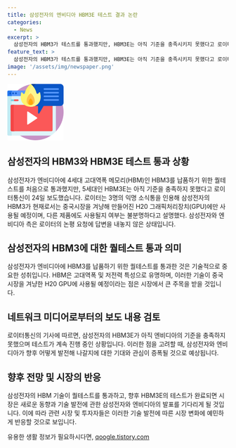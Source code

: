 ```yaml
---
title: 삼성전자의 엔비디아 HBM3E 테스트 결과 논란
categories:
  - News
excerpt: >
  삼성전자의 HBM3가 테스트를 통과했지만, HBM3E는 아직 기준을 충족시키지 못했다고 로이터통신이 보도했습니다. HBM3는 중국시장을 겨냥한 GPU에 사용될 예정이며, 다른 제품에는 불분명한 상황입니다. 또한, HBM3E는 아직 엔비디아의 기준을 충족시키지 못하고 있는 상황이라고 전해졌습니다. 엔비디아와 삼성전자 측은 아직 논평을 내놓지 않고 있습니다. (총 149자)
feature_text: >
  삼성전자의 HBM3가 테스트를 통과했지만, HBM3E는 아직 기준을 충족시키지 못했다고 로이터통신이 보도했습니다. HBM3는 중국시장을 겨냥한 GPU에 사용될 예정이며, 다른 제품에는 불분명한 상황입니다. 또한, HBM3E는 아직 엔비디아의 기준을 충족시키지 못하고 있는 상황이라고 전해졌습니다. 엔비디아와 삼성전자 측은 아직 논평을 내놓지 않고 있습니다. (총 149자)
image: '/assets/img/newspaper.png'
---
```


<p><img src="/assets/img/news.png" alt="rentncar 속보" /></p>

<p><H2>삼성전자의 HBM3와 HBM3E 테스트 통과 상황</H2></p>

<p data-ke-size="size16">삼성전자가 엔비디아에 4세대 고대역폭 메모리(HBM)인 HBM3를 납품하기 위한 퀄테스트를 처음으로 통과했지만, 5세대인 HBM3E는 아직 기준을 충족하지 못했다고 로이터통신이 24일 보도했습니다. 로이터는 3명의 익명 소식통을 인용해 삼성전자의 HBM3가 현재로서는 중국시장을 겨냥해 만들어진 H20 그래픽처리장치(GPU)에만 사용될 예정이며, 다른 제품에도 사용될지 여부는 불분명하다고 설명했다. 삼성전자와 엔비디아 측은 로이터의 논평 요청에 답변을 내놓지 않은 상태입니다.</p>

<p><H2>삼성전자의 HBM3에 대한 퀄테스트 통과 의미</H2></p>

<p data-ke-size="size16">삼성전자가 엔비디아에 HBM3를 납품하기 위한 퀄테스트를 통과한 것은 기술적으로 중요한 성취입니다. HBM은 고대역폭 및 저전력 특성으로 유명하며, 이러한 기술이 중국시장을 겨냥한 H20 GPU에 사용될 예정이라는 점은 시장에서 큰 주목을 받을 것입니다.</p>

<p><H2>네트워크 미디어로부터의 보도 내용 검토</H2></p>

<p data-ke-size="size16">로이터통신의 기사에 따르면, 삼성전자의 HBM3E가 아직 엔비디아의 기준을 충족하지 못했으며 테스트가 계속 진행 중인 상황입니다. 이러한 점을 고려할 때, 삼성전자와 엔비디아가 향후 어떻게 발전해 나갈지에 대한 기대와 관심이 증폭될 것으로 예상됩니다.</p>

<p><H2>향후 전망 및 시장의 반응</H2></p>

<p data-ke-size="size16">삼성전자의 HBM 기술이 퀄테스트를 통과하고, 향후 HBM3E의 테스트가 완료되면 시장은 새로운 동향과 기술 발전에 관한 삼성전자와 엔비디아의 발표를 기다리게 될 것입니다. 이에 따라 관련 시장 및 투자자들은 이러한 기술 발전에 따른 시장 변화에 예민하게 반응할 것으로 보입니다.</p>
유용한 생활 정보가 필요하시다면, <a href="https://qoogle.tistory.com" rel="dofollow">qoogle.tistory.com</a>


